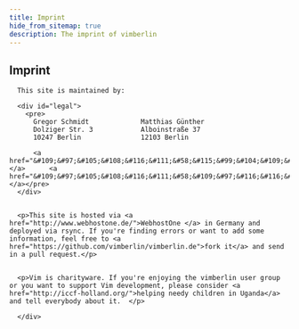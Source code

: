 ```yaml
---
title: Imprint
hide_from_sitemap: true
description: The imprint of vimberlin
---
```


<div class="container">
  <div class="row">
      <div class="col-md-12">
      <h2>Imprint</h2>

      This site is maintained by:

      <div id="legal">
        <pre>
          Gregor Schmidt             Matthias Günther
          Dolziger Str. 3            Alboinstraße 37
          10247 Berlin               12103 Berlin

          <a href="&#109;&#97;&#105;&#108;&#116;&#111;&#58;&#115;&#99;&#104;&#109;&#105;&#100;&#116;&#64;&#110;&#97;&#99;&#104;&#45;&#118;&#111;&#114;&#110;&#101;&#46;&#101;&#117;">&#115;&#99;&#104;&#109;&#105;&#100;&#116;&#64;&#110;&#97;&#99;&#104;&#45;&#118;&#111;&#114;&#110;&#101;&#46;&#101;&#117;</a>      <a href="&#109;&#97;&#105;&#108;&#116;&#111;&#58;&#109;&#97;&#116;&#116;&#104;&#105;&#97;&#115;&#64;&#119;&#105;&#107;&#105;&#109;&#97;&#116;&#122;&#101;&#46;&#100;&#101;">&#109;&#97;&#116;&#116;&#104;&#105;&#97;&#115;&#64;&#119;&#105;&#107;&#105;&#109;&#97;&#116;&#122;&#101;&#46;&#100;&#101;</a></pre>
      </div>


      <p>This site is hosted via <a href="http://www.webhostone.de/">WebhostOne </a> in Germany and deployed via rsync. If you're finding errors or want to add some information, feel free to <a href="https://github.com/vimberlin/vimberlin.de">fork it</a> and send in a pull request.</p>


      <p>Vim is charityware. If you're enjoying the vimberlin user group or you want to support Vim development, please consider <a href="http://iccf-holland.org/">helping needy children in Uganda</a> and tell everybody about it.  </p>

      </div>
  </div>
</div>

